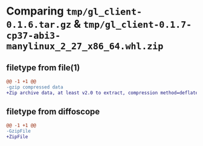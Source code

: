 # Comparing `tmp/gl_client-0.1.6.tar.gz` & `tmp/gl_client-0.1.7-cp37-abi3-manylinux_2_27_x86_64.whl.zip`

## filetype from file(1)

```diff
@@ -1 +1 @@
-gzip compressed data
+Zip archive data, at least v2.0 to extract, compression method=deflate
```

## filetype from diffoscope

```diff
@@ -1 +1 @@
-GzipFile
+ZipFile
```

